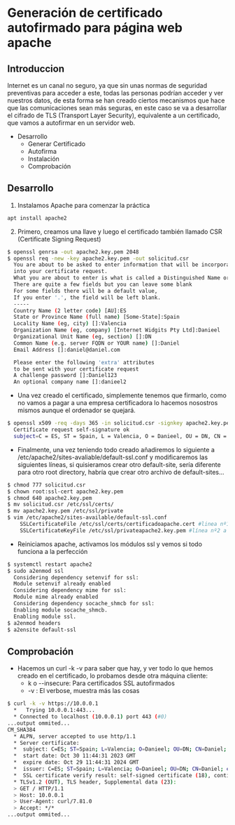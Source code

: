 # Generación de certificado autofirmado para página web apache

## Introduccion

Internet es un canal no seguro, ya que sin unas normas de seguridad preventivas para acceder a este, todas las personas podrían acceder y ver nuestros datos, de esta forma se han creado ciertos mecanismos que hace que las comunicaciones sean más seguras, en este caso se va a desarrollar el cifrado de TLS (Transport Layer Security), equivalente a un certificado, que vamos a autofirmar en un servidor web.

- Desarrollo
  - Generar Certificado
  - Autofirma
  - Instalación
  - Comprobación

## Desarrollo

1. Instalamos Apache para comenzar la práctica

```bash
apt install apache2

```

2. Primero, creamos una llave y luego el certificado también llamado CSR (Certificate Signing Request)

```bash
$ openssl genrsa -out apache2.key.pem 2048
$ openssl req -new -key apache2.key.pem -out solicitud.csr
  You are about to be asked to enter information that will be incorporated
  into your certificate request.
  What you are about to enter is what is called a Distinguished Name or a DN.
  There are quite a few fields but you can leave some blank
  For some fields there will be a default value,
  If you enter '.', the field will be left blank.
  -----
  Country Name (2 letter code) [AU]:ES
  State or Province Name (full name) [Some-State]:Spain
  Locality Name (eg, city) []:Valencia
  Organization Name (eg, company) [Internet Widgits Pty Ltd]:Danieel
  Organizational Unit Name (eg, section) []:DN
  Common Name (e.g. server FQDN or YOUR name) []:Daniel
  Email Address []:daniel@daniel.com

  Please enter the following 'extra' attributes
  to be sent with your certificate request
  A challenge password []:Daniel123
  An optional company name []:danieel2


```

- Una vez creado el certificado, simplemente tenemos que firmarlo, como no vamos a pagar a una empresa certificadora lo hacemos nosostros mismos aunque el ordenador se quejará.

```bash
$ openssl x509 -req -days 365 -in solicitud.csr -signkey apache2.key.pem -out certificadoapache2.crt
  Certificate request self-signature ok
  subject=C = ES, ST = Spain, L = Valencia, O = Danieel, OU = DN, CN = Daniel, emailAddress = daniel@daniel.com


```

- Finalmente, una vez teniendo todo creado añadiremos lo siguiente a /etc/apache2/sites-avaliable/default-ssl.conf y modificaremos las siguientes líneas, si quisieramos crear otro default-site, sería diferente para otro root directory, habría que crear otro archivo de default-sites...

```bash
$ chmod 777 solicitud.csr
$ chown root:ssl-cert apache2.key.pem 
$ chmod 640 apache2.key.pem
$ mv solicitud.csr /etc/ssl/certs/
$ mv apache2.key.pem /etc/ssl/private
$ vim /etc/apache2/sites-available/default-ssl.conf
    SSLCertificateFile /etc/ssl/certs/certificadoapache.cert #linea nº1 a editar
    SSLCertificateKeyFile /etc/ssl/privateapache2.key.pem #línea nº2 a editar
```

- Reiniciamos apache, activamos los módulos ssl y vemos si todo funciona a la perfección

```bash
$ systemctl restart apache2
$ sudo a2enmod ssl
  Considering dependency setenvif for ssl:
  Module setenvif already enabled
  Considering dependency mime for ssl:
  Module mime already enabled
  Considering dependency socache_shmcb for ssl:
  Enabling module socache_shmcb.
  Enabling module ssl.
$ a2enmod headers
$ a2ensite default-ssl
```

## Comprobación

- Hacemos un curl -k -v para saber que hay, y ver todo lo que hemos creado en el certificado, lo probamos desde otra máquina cliente:
  - k o --insecure: Para certificados SSL autofirmados
  - -v : El verbose, muestra más las cosas 

```bash
$ curl -k -v https://10.0.0.1
  *   Trying 10.0.0.1:443...
  * Connected to localhost (10.0.0.1) port 443 (#0)
...output ommited...
CM_SHA384
  * ALPN, server accepted to use http/1.1
  * Server certificate:
  *  subject: C=ES; ST=Spain; L=Valencia; O=Danieel; OU=DN; CN=Daniel; emailAddress=daniel@daniel.com # El certificado creado
  *  start date: Oct 30 11:44:31 2023 GMT
  *  expire date: Oct 29 11:44:31 2024 GMT
  *  issuer: C=ES; ST=Spain; L=Valencia; O=Danieel; OU=DN; CN=Daniel; emailAddress=daniel@daniel.com
  *  SSL certificate verify result: self-signed certificate (18), continuing anyway.
  * TLSv1.2 (OUT), TLS header, Supplemental data (23):
  > GET / HTTP/1.1
  > Host: 10.0.0.1
  > User-Agent: curl/7.81.0
  > Accept: */*
...output ommited...
```
